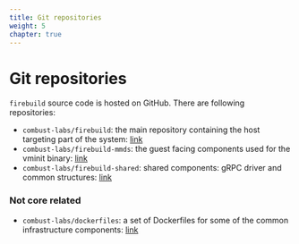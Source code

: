```yaml
---
title: Git repositories
weight: 5
chapter: true
---
```


# Git repositories

`firebuild` source code is hosted on GitHub. There are following repositories:

- `combust-labs/firebuild`: the main repository containing the host targeting part of the system: [link](https://github.com/combust-labs/firebuild)
- `combust-labs/firebuild-mmds`: the guest facing components used for the vminit binary: [link](https://github.com/combust-labs/firebuild-mmds)
- `combust-labs/firebuild-shared`: shared components: gRPC driver and common structures: [link](https://github.com/combust-labs/firebuild-shared)

### Not core related

- `combust-labs/dockerfiles`: a set of Dockerfiles for some of the common infrastructure components: [link](https://github.com/combust-labs/dockerfiles)